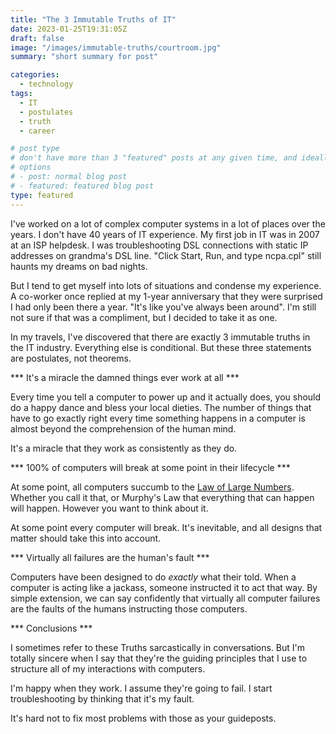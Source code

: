 ```yaml
---
title: "The 3 Immutable Truths of IT"
date: 2023-01-25T19:31:05Z
draft: false
image: "/images/immutable-truths/courtroom.jpg"
summary: "short summary for post"

categories: 
  - technology
tags:
  - IT
  - postulates
  - truth
  - career

# post type
# don't have more than 3 "featured" posts at any given time, and ideally keep 3 going for symmetry"
# options 
# - post: normal blog post
# - featured: featured blog post 
type: featured
---
```


I've worked on a lot of complex computer systems in a lot of places over the years. I don't have 40 years of IT experience. My first job in IT was in 2007 at an ISP helpdesk. I was troubleshooting DSL connections with static IP addresses on grandma's DSL line. "Click Start, Run, and type ncpa.cpl" still haunts my dreams on bad nights. 

But I tend to get myself into lots of situations and condense my experience. A co-worker once replied at my 1-year anniversary that they were surprised I had only been there a year. "It's like you've always been around". I'm still not sure if that was a compliment, but I decided to take it as one.

In my travels, I've discovered that there are exactly 3 immutable truths in the IT industry. Everything else is conditional. But these three statements are postulates, not theorems. 

*** It's a miracle the damned things ever work at all ***

Every time you tell a computer to power up and it actually does, you should do a happy dance and bless your local dieties. The number of things that have to go exactly right every time something happens in a computer is almost beyond the comprehension of the human mind. 

It's a miracle that they work as consistently as they do. 

*** 100% of computers will break at some point in their lifecycle ***

At some point, all computers succumb to the [Law of Large Numbers](https://en.wikipedia.org/wiki/Law_of_large_numbers). Whether you call it that, or Murphy's Law that everything that can happen will happen. However you want to think about it. 

At some point every computer will break. It's inevitable, and all designs that matter should take this into account.

*** Virtually all failures are the human's fault ***

Computers have been designed to do _exactly_ what their told. When a computer is acting like a jackass, someone instructed it to act that way. By simple extension, we can say confidently that virtually all computer failures are the faults of the humans instructing those computers. 

*** Conclusions *** 

I sometimes refer to these Truths sarcastically in conversations. But I'm totally sincere when I say that they're the guiding principles that I use to structure all of my interactions with computers. 

I'm happy when they work.
I assume they're going to fail.
I start troubleshooting by thinking that it's my fault.

It's hard not to fix most problems with those as your guideposts.